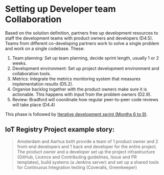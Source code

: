 # Setting up Developer team Collaboration

Based on the solution definition, partners free up development resources to staff the development teams with product owners and developers (D4.5). Teams from different co-developing partners work to solve a single problem and work on a single codebase. These:

1. Team planning: Set up team planning, decide sprint length, usually 1 or 2 weeks.
2. Development environment: Set up project development environment and collaboration tools.
3. Metrics: Integrate the metrics monitoring system that measures implementation results (D5.2).
4. Organise backlog together with the product owners make sure it is actionable. This happens with input from the problem owners (D2.9).
5. Review: Bradford will coordinate how regular peer-to-peer code reviews will take place (D4.4)

This phase is followed by [Iterative development sprint (Months 6 to 9)](5-development-sprints.md).

## IoT Registry Project example story:

> Amsterdam and Aarhus both provide a team of 1 product owner and 2 front-end developers and 1 back end developer for the entire project. The product owner and a developer set up the project infrastructure (GitHub, Licence and Contributing guidelines, Issue and PR templates), build systems (a Jenkins server) and set up a shared tools for Continuous Integration testing (Coveralls, Greenkeeper)
